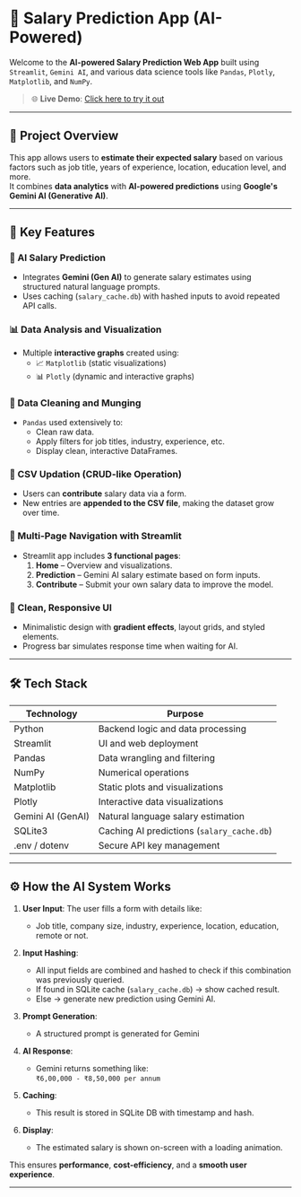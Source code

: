 # 💼 Salary Prediction App (AI-Powered)

Welcome to the **AI-powered Salary Prediction Web App** built using `Streamlit`, `Gemini AI`, and various data science tools like `Pandas`, `Plotly`, `Matplotlib`, and `NumPy`.

> 🌐 **Live Demo**: [Click here to try it out](https://kartiksharma0047-salary-predection-app-vo4vkj.streamlit.app/)

---

## 📌 Project Overview

This app allows users to **estimate their expected salary** based on various factors such as job title, years of experience, location, education level, and more.  
It combines **data analytics** with **AI-powered predictions** using **Google's Gemini AI (Generative AI)**.

---

## 🚀 Key Features

### 🧠 AI Salary Prediction
- Integrates **Gemini (Gen AI)** to generate salary estimates using structured natural language prompts.
- Uses caching (`salary_cache.db`) with hashed inputs to avoid repeated API calls.

### 📊 Data Analysis and Visualization
- Multiple **interactive graphs** created using:
  - 📈 `Matplotlib` (static visualizations)
  - 📊 `Plotly` (dynamic and interactive graphs)

### 🧹 Data Cleaning and Munging
- `Pandas` used extensively to:
  - Clean raw data.
  - Apply filters for job titles, industry, experience, etc.
  - Display clean, interactive DataFrames.

### 📂 CSV Updation (CRUD-like Operation)
- Users can **contribute** salary data via a form.
- New entries are **appended to the CSV file**, making the dataset grow over time.

### 📑 Multi-Page Navigation with Streamlit
- Streamlit app includes **3 functional pages**:
  1. **Home** – Overview and visualizations.
  2. **Prediction** – Gemini AI salary estimate based on form inputs.
  3. **Contribute** – Submit your own salary data to improve the model.

### 🎨 Clean, Responsive UI
- Minimalistic design with **gradient effects**, layout grids, and styled elements.
- Progress bar simulates response time when waiting for AI.

---

## 🛠️ Tech Stack

| Technology      | Purpose                                  |
|-----------------|-------------------------------------------|
| Python          | Backend logic and data processing         |
| Streamlit       | UI and web deployment                     |
| Pandas          | Data wrangling and filtering              |
| NumPy           | Numerical operations                      |
| Matplotlib      | Static plots and visualizations           |
| Plotly          | Interactive data visualizations           |
| Gemini AI (GenAI) | Natural language salary estimation     |
| SQLite3         | Caching AI predictions (`salary_cache.db`) |
| .env / dotenv   | Secure API key management                 |

---

## ⚙️ How the AI System Works

1. **User Input**: The user fills a form with details like:
   - Job title, company size, industry, experience, location, education, remote or not.

2. **Input Hashing**: 
   - All input fields are combined and hashed to check if this combination was previously queried.
   - If found in SQLite cache (`salary_cache.db`) → show cached result.
   - Else → generate new prediction using Gemini AI.

3. **Prompt Generation**: 
   - A structured prompt is generated for Gemini

4. **AI Response**:
   - Gemini returns something like:  
     `₹6,00,000 - ₹8,50,000 per annum`

5. **Caching**: 
   - This result is stored in SQLite DB with timestamp and hash.

6. **Display**: 
   - The estimated salary is shown on-screen with a loading animation.

This ensures **performance**, **cost-efficiency**, and a **smooth user experience**.

---